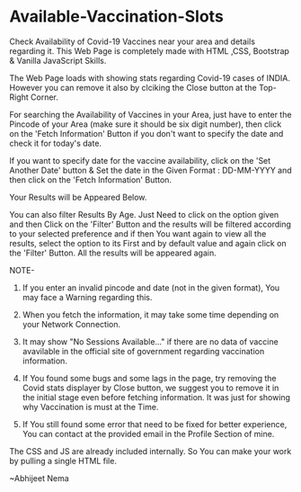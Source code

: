 # Available-Vaccination-Slots
Check Availability of Covid-19 Vaccines near your area and details regarding it. This Web Page is completely made with HTML ,CSS, Bootstrap &amp; Vanilla JavaScript Skills.

The Web Page loads with showing stats regarding Covid-19 cases of INDIA. However you can remove it also by clciking the Close button at the Top-Right Corner.

For searching the Availability of Vaccines in your Area, just have to enter the Pincode of your Area (make sure it should be six digit number), then click on the 'Fetch Information' Button if you don't want to specify the date and check it for today's date.

If you want to specify date for the vaccine availability, click on the 'Set Another Date' button & Set the date in the Given Format : DD-MM-YYYY and then click on the 'Fetch Information' Button.

Your Results will be Appeared Below.

You can also filter Results By Age. Just Need to click on the option given and then Click on the 'Filter' Button and the results will be filtered according to your selected preference and if then You want again to view all the results, select the option to its First and by default value and again click on the 'Filter' Button. All the results will be appeared again.

NOTE- 

   1. If you enter an invalid pincode and date (not in the given format), You may face a Warning regarding this.

   2. When you fetch the information, it may take some time depending on your Network Connection.
      
   3. It may show "No Sessions Available..." if there are no data of vaccine avavilable in the official site of government regarding vaccination information.
      
   4. If You found some bugs and some lags in the page, try removing the Covid stats displayer by Close button, we suggest you to remove it in the initial stage even before fetching information. It was just for showing why Vaccination is must at the Time.
      
   5. If You still found some error that need to be fixed for better experience, You can contact at the provided email in the Profile Section of mine.

The CSS and JS are already included internally. So You can make your work by pulling a single HTML file.

 
~Abhijeet Nema

